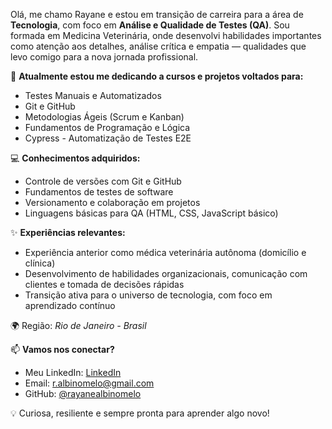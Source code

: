 Olá, me chamo Rayane e estou em transição de carreira para a área de **Tecnologia**, com foco em **Análise e Qualidade de Testes (QA)**. Sou formada em Medicina Veterinária, onde desenvolvi habilidades importantes como atenção aos detalhes, análise crítica e empatia — qualidades que levo comigo para a nova jornada profissional.

🎯 **Atualmente estou me dedicando a cursos e projetos voltados para:**
- Testes Manuais e Automatizados
- Git e GitHub
- Metodologias Ágeis (Scrum e Kanban)
- Fundamentos de Programação e Lógica
- Cypress - Automatização de Testes E2E

💻 **Conhecimentos adquiridos:**
- Controle de versões com Git e GitHub
- Fundamentos de testes de software
- Versionamento e colaboração em projetos
- Linguagens básicas para QA (HTML, CSS, JavaScript básico)

✨ **Experiências relevantes:**
- Experiência anterior como médica veterinária autônoma (domicílio e clínica)
- Desenvolvimento de habilidades organizacionais, comunicação com clientes e tomada de decisões rápidas
- Transição ativa para o universo de tecnologia, com foco em aprendizado contínuo
  
🌍 Região: *Rio de Janeiro - Brasil*

📫 **Vamos nos conectar?**
- Meu LinkedIn: [LinkedIn](https://www.linkedin.com/in/rayane-virgolino-98824a375/) <!-- coloque o link real -->
- Email: r.albinomelo@gmail.com <!-- substitua se desejar -->
- GitHub: [@rayanealbinomelo](https://github.com/rayanealbinomelo) <!-- ajuste para seu nome de usuário -->

💡 Curiosa, resiliente e sempre pronta para aprender algo novo!
